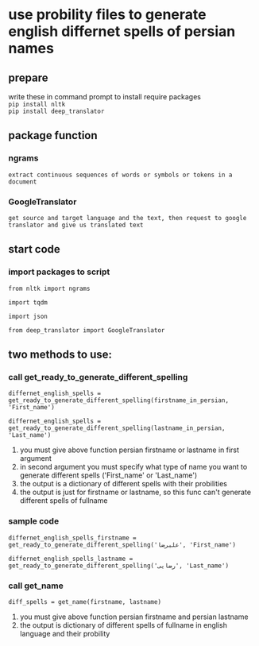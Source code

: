# use probility files to generate english differnet spells of persian names
  
## prepare
write these in command prompt to install require packages  
`pip install nltk`  
`pip install deep_translator` 

## package function
### ngrams
	extract continuous sequences of words or symbols or tokens in a document
### GoogleTranslator
    get source and target language and the text, then request to google translator and give us translated text

    

## start code
### import packages to script
`from nltk import ngrams` 

`import tqdm`

`import json`

`from deep_translator import GoogleTranslator`


## two methods to use:
### call get_ready_to_generate_different_spelling
`differnet_english_spells = get_ready_to_generate_different_spelling(firstname_in_persian, 'First_name')` 

`differnet_english_spells = get_ready_to_generate_different_spelling(lastname_in_persian, 'Last_name')`

1. you must give above function persian firstname or lastname in first argument
2. in second argument you must specify what type of name you want to generate different spells ('First_name' or 'Last_name')
3. the output is a dictionary of different spells with their probilities
4. the output is just for firstname or lastname, so this func can't generate different spells of fullname

### sample code 

`differnet_english_spells_firstname = get_ready_to_generate_different_spelling('علیرضا', 'First_name')` 

`differnet_english_spells_lastname = get_ready_to_generate_different_spelling('رضایی', 'Last_name')`

### call get_name
`diff_spells = get_name(firstname, lastname)`

1. you must give above function persian firstname and persian lastname 
2. the output is dictionary of different spells of fullname in english language and their probility